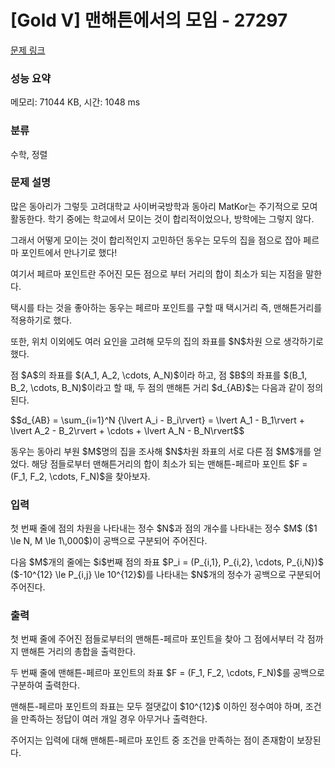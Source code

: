 # [Gold V] 맨해튼에서의 모임 - 27297 

[문제 링크](https://www.acmicpc.net/problem/27297) 

### 성능 요약

메모리: 71044 KB, 시간: 1048 ms

### 분류

수학, 정렬

### 문제 설명

<p>많은 동아리가 그렇듯 고려대학교 사이버국방학과 동아리 MatKor는 주기적으로 모여 활동한다. 학기 중에는 학교에서 모이는 것이 합리적이었으나, 방학에는 그렇지 않다.</p>

<p>그래서 어떻게 모이는 것이 합리적인지 고민하던 동우는 모두의 집을 점으로 잡아 페르마 포인트에서 만나기로 했다!</p>

<p>여기서 페르마 포인트란 주어진 모든 점으로 부터 거리의 합이 최소가 되는 지점을 말한다.</p>

<p>택시를 타는 것을 좋아하는 동우는 페르마 포인트를 구할 때 택시거리 즉, 맨해튼거리를 적용하기로 했다.</p>

<p>또한, 위치 이외에도 여러 요인을 고려해 모두의 집의 좌표를 $N$차원 으로 생각하기로 했다.</p>

<p>점 $A$의 좌표를 $(A_1, A_2, \cdots, A_N)$이라 하고, 점 $B$의 좌표를 $(B_1, B_2, \cdots, B_N)$이라고 할 때, 두 점의 맨해튼 거리 $d_{AB}$는 다음과 같이 정의된다.</p>

<p>$$d_{AB} = \sum_{i=1}^N {\lvert A_i - B_i\rvert} = \lvert A_1 - B_1\rvert + \lvert A_2 - B_2\rvert + \cdots + \lvert A_N - B_N\rvert$$</p>

<p>동우는 동아리 부원 $M$명의 집을 조사해 $N$차원 좌표의 서로 다른 점 $M$개를 얻었다. 해당 점들로부터 맨해튼거리의 합이 최소가 되는 맨해튼-페르마 포인트 $F = (F_1, F_2, \cdots, F_N)$을 찾아보자.</p>

### 입력 

 <p>첫 번째 줄에 점의 차원을 나타내는 정수 $N$과 점의 개수를 나타내는 정수 $M$ ($1 \le N, M \le 1\,000$)이 공백으로 구분되어 주어진다.</p>

<p>다음 $M$개의 줄에는 $i$번째 점의 좌표 $P_i = (P_{i,1}, P_{i,2}, \cdots, P_{i,N})$ ($-10^{12} \le P_{i,j} \le 10^{12}$)를 나타내는 $N$개의 정수가 공백으로 구분되어 주어진다.</p>

### 출력 

 <p>첫 번째 줄에 주어진 점들로부터의 맨해튼-페르마 포인트을 찾아 그 점에서부터 각 점까지 맨해튼 거리의 총합을 출력한다.</p>

<p>두 번째 줄에 맨해튼-페르마 포인트의 좌표 $F = (F_1, F_2, \cdots, F_N)$를 공백으로 구분하여 출력한다.</p>

<p>맨해튼-페르마 포인트의 좌표는 모두 절댓값이 $10^{12}$ 이하인 정수여야 하며, 조건을 만족하는 정답이 여러 개일 경우 아무거나 출력한다.</p>

<p>주어지는 입력에 대해 맨해튼-페르마 포인트 중 조건을 만족하는 점이 존재함이 보장된다.</p>

